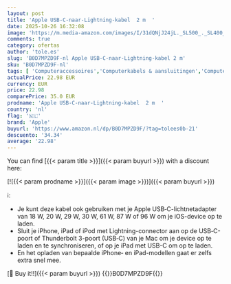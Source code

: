 ```yaml
---
layout: post
title: 'Apple USB‑C-naar-Lightning-kabel  2 m  '
date: 2025-10-26 16:32:08
image: 'https://m.media-amazon.com/images/I/31dQNjJ24jL._SL500_._SL400_.jpg'
comments: true
category: ofertas
author: 'tole.es'
slug: 'B0D7MPZD9F-nl Apple USB‑C-naar-Lightning-kabel 2 m'
sku: 'B0D7MPZD9F-nl'
tags: [ 'Computeraccessoires','Computerkabels & aansluitingen','Computers, onderdelen & accessoires','Elektronica','Kabels & accessoires','Lightning-kabels','apple','🇳🇱', ]
actualPrice: 22.98 EUR
currency: EUR
price: 22.98
comparePrice: 35.0 EUR
prodname: 'Apple USB‑C-naar-Lightning-kabel  2 m  '
country: 'nl'
flag: '🇳🇱'
brand: 'Apple'
buyurl: 'https://www.amazon.nl/dp/B0D7MPZD9F/?tag=tolees0b-21'
descuento: '34.34'
average: '22.98'
---
```


You can find [{{< param title >}}]({{< param buyurl >}}) with a discount here:

[![{{< param prodname >}}]({{< param image >}})]({{< param buyurl >}})

ℹ️:

- Je kunt deze kabel ook gebruiken met je Apple USB‑C-lichtnetadapter van 18 W, 20 W, 29 W, 30 W, 61 W, 87 W of 96 W om je iOS-device op te laden.
- Sluit je iPhone, iPad of iPod met Lightning-connector aan op de USB‑C-poort of Thunderbolt 3-poort (USB‑C) van je Mac om je device op te laden en te synchroniseren, of op je iPad met USB-C om op te laden.
- En het opladen van bepaalde iPhone‑ en iPad-modellen gaat er zelfs extra snel mee.

[🛒 Buy it!!]({{< param buyurl >}})
{{<world>}}B0D7MPZD9F{{</world>}}
